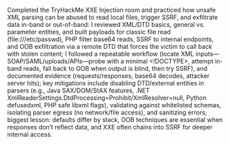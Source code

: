 Completed the TryHackMe XXE Injection room and practiced how unsafe XML parsing can be abused to read local files, trigger SSRF, 
and exfiltrate data in-band or out-of-band: I reviewed XML/DTD basics, general vs. parameter entities, and built payloads for classic file read 
(file:///etc/passwd), PHP filter base64 reads, SSRF to internal endpoints, and OOB exfiltration via a remote DTD that forces the victim to call back with stolen
content; I followed a repeatable workflow (locate XML inputs—SOAP/SAML/uploads/APIs—probe with a minimal <!DOCTYPE>, attempt in-band reads, 
fall back to OOB when output is blind, then try SSRF), and documented evidence (requests/responses, base64 decodes, attacker server hits);
key mitigations include disabling DTD/external entities in parsers (e.g., Java SAX/DOM/StAX features, .NET XmlReaderSettings.DtdProcessing=Prohibit/XmlResolver=null,
Python defusedxml, PHP safe libxml flags), validating against whitelisted schemas, isolating parser egress (no network/file access), and sanitizing errors; 
biggest lesson: defaults differ by stack, OOB techniques are essential when responses don’t reflect data,
and XXE often chains into SSRF for deeper internal access.

